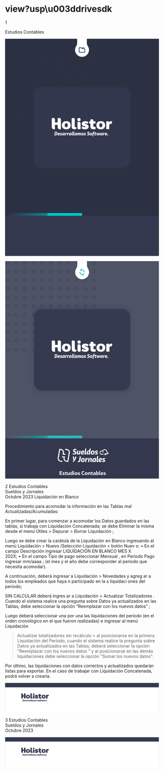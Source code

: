 # view?usp\u003ddrivesdk

 1 
 
  
Estudios Contables  


![Image 0 from page 0](images/image_0_0.png)

![Image 1 from page 0](images/image_0_1.png)

 
 
 
 2 Estudios Contables  
Sueldos y Jornales  
Octubre  2023 Liquidación en Blanco  
 
Procedimiento para acomodar la información en las Tablas mal 
Actualizadas/Acumuladas:  
 
En primer lugar, para comenzar a acomodar los Datos guardados en las tablas, 
si trabaja con Liquidación Concatenada; se debe Eliminar la misma  desde el 
menú Útiles > Depurar > Borrar Liquidación ; 
 
Luego se debe crear la carátula de la Liquidación en Blanco ingresando  al 
menú Liquidación > Nuevo /Selección Liquidación > botón  Nuev o: 
• En el campo Descripción ingresar LIQUIDACIÓN EN BLANCO MES X  
202X; 
• En el campo Tipo de pago  seleccionar Mensual , en Período Pago  
ingresar mm/aaaa ; (el mes y el año debe corresponder al período que 
necesita acomodar).  
 
A continuación, deberá  ingresar  a Liquidación > Novedades  y agreg ar a todos 
los empleados que haya n participado en la s liquidaci ones  del período;  
 
SIN CALCULAR deberá  ingres ar a Liquidación > Actualizar Totalizadores . 
Cuando el sistema realice una pregunta sobre Datos ya actualizados en las 
Tablas, debe seleccionar la opción “Reemplazar con los nuevos datos” ; 
 
Luego deberá seleccionar una por una las liquidaciones del período (en el 
orden cronológico en el que fueron realizadas) e ingresar al menú Liquidación 
> Actualizar totalizadores sin recálculo  > al posicionarse en la primera 
Liquidación del Período, cuando el sistema realice la pregunta sobre Datos ya 
actualizados en las Tablas, deberá seleccionar la opción  "Reemplazar con los 
nuevos datos ” y al posicionarse en las demás liquidaciones debe seleccionar 
la opción “Sumar los nuevos datos”.  
 
Por último,  las liquidaciones con datos correctos y actualizados quedarán 
listas para exportar.  En el caso de trabajar con Liquidación Concatenada, 
podrá volver a crearla.  
 

![Image 0 from page 1](images/image_1_0.png)

 
 
 
 3 Estudios Contables  
Sueldos y Jornales  
Octubre  2023  

![Image 0 from page 2](images/image_2_0.png)

